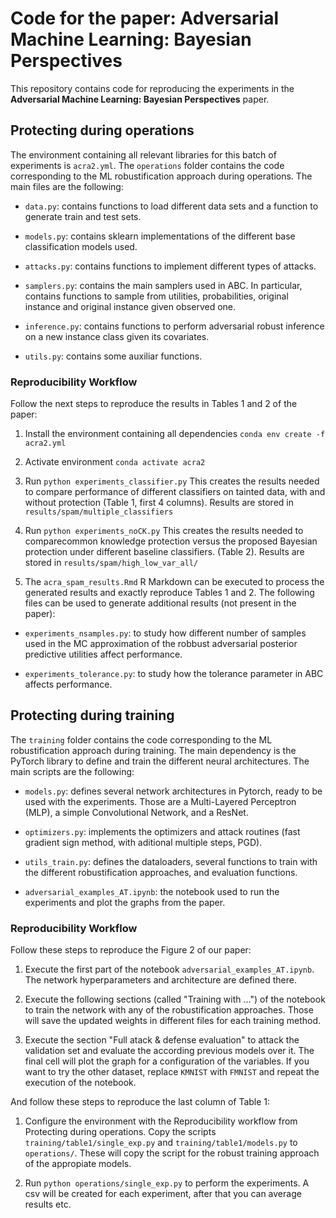 # Code for the paper: Adversarial Machine Learning: Bayesian Perspectives

This repository contains code for reproducing the experiments in the **Adversarial Machine Learning: Bayesian Perspectives** paper.

## Protecting during operations

The environment containing all relevant libraries for this batch of experiments is `acra2.yml`.
The `operations` folder contains the code corresponding to the ML robustification approach during operations. 
The main files are the following:

* `data.py`:  contains functions to load different data sets and a function to generate train and test sets.

* `models.py`: contains sklearn implementations of the different base classification models used.

* `attacks.py`: contains functions to implement different types of attacks. 

* `samplers.py`: contains the main samplers used in ABC. In particular, contains functions to sample from utilities, probabilities, original instance and original instance given observed one.

* `inference.py`: contains functions to perform adversarial robust inference on a new instance class given its covariates.

* `utils.py`: contains some auxiliar functions.

### Reproducibility Workflow

Follow the next steps to reproduce the results in Tables 1 and 2 of the paper:

1. Install the environment containing all dependencies
`conda env create -f acra2.yml`

2. Activate environment
`conda activate acra2`

3. Run 
`python experiments_classifier.py`
This creates the results needed to compare performance of different classifiers on tainted data, with and without protection (Table 1, first 4 columns).
Results are stored in `results/spam/multiple_classifiers`

4. Run 
`python experiments_noCK.py`
This creates the results needed to comparecommon knowledge protection versus the proposed Bayesian protection under different baseline classifiers. (Table 2).
Results are stored in `results/spam/high_low_var_all/`

5. The `acra_spam_results.Rmd` R Markdown can be executed to process the generated results and exactly reproduce Tables 1 and 2.
The following files can be used to generate additional results (not present in the paper):

* `experiments_nsamples.py`: to study how different number of samples used in the MC approximation of the robbust adversarial posterior predictive utilities affect performance.

* `experiments_tolerance.py`: to study how the tolerance parameter in ABC affects performance.


## Protecting during training

The `training` folder contains the code corresponding to the ML robustification approach during training. The main dependency is the PyTorch library to define and train the different neural architectures. The main scripts are the following:

* `models.py`: defines several network architectures in Pytorch, ready to be used with the experiments. Those are a Multi-Layered Perceptron (MLP), a simple Convolutional Network, and a ResNet.

* `optimizers.py`: implements the optimizers and attack routines (fast gradient sign method, with aditional multiple steps, PGD).

* `utils_train.py`: defines the dataloaders, several functions to train with the different robustification approaches, and evaluation functions.

* `adversarial_examples_AT.ipynb`: the notebook used to run the experiments and plot the graphs from the paper.


### Reproducibility Workflow

Follow these steps to reproduce the Figure 2 of our paper:

1. Execute the first part of the notebook `adversarial_examples_AT.ipynb`. The network hyperparameters and architecture are defined there.

2. Execute the following sections (called "Training with ...") of the notebook to train the network with any of the robustification approaches. Those will save the updated weights in different files for each training method.

3. Execute the section "Full atack & defense evaluation" to attack the validation set and evaluate the according previous models over it. The final cell will plot the graph for a configuration of the variables. If you want to try the other dataset, replace `KMNIST` with `FMNIST` and repeat the execution of the notebook.

And follow these steps to reproduce the last column of Table 1:

1. Configure the environment with the Reproducibility workflow from Protecting during operations. Copy the scripts `training/table1/single_exp.py` and `training/table1/models.py` to `operations/`. These will copy the script for the robust training approach of the appropiate models. 

2. Run `python operations/single_exp.py` to perform the experiments. A csv will be created for each experiment, after that you can average results etc.
